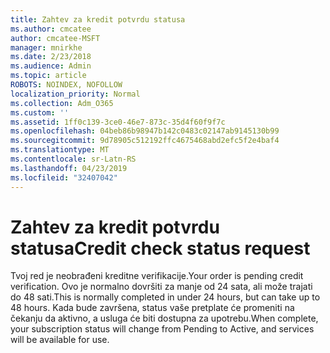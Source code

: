 ```yaml
---
title: Zahtev za kredit potvrdu statusa
ms.author: cmcatee
author: cmcatee-MSFT
manager: mnirkhe
ms.date: 2/23/2018
ms.audience: Admin
ms.topic: article
ROBOTS: NOINDEX, NOFOLLOW
localization_priority: Normal
ms.collection: Adm_O365
ms.custom: ''
ms.assetid: 1ff0c139-3ce0-46e7-873c-35d4f60f9f7c
ms.openlocfilehash: 04beb86b98947b142c0483c02147ab9145130b99
ms.sourcegitcommit: 9d78905c512192ffc4675468abd2efc5f2e4baf4
ms.translationtype: MT
ms.contentlocale: sr-Latn-RS
ms.lasthandoff: 04/23/2019
ms.locfileid: "32407042"
---
```

# <a name="credit-check-status-request"></a><span data-ttu-id="8ca13-102">Zahtev za kredit potvrdu statusa</span><span class="sxs-lookup"><span data-stu-id="8ca13-102">Credit check status request</span></span>

<span data-ttu-id="8ca13-103">Tvoj red je neobrađeni kreditne verifikacije.</span><span class="sxs-lookup"><span data-stu-id="8ca13-103">Your order is pending credit verification.</span></span> <span data-ttu-id="8ca13-104">Ovo je normalno dovršiti za manje od 24 sata, ali može trajati do 48 sati.</span><span class="sxs-lookup"><span data-stu-id="8ca13-104">This is normally completed in under 24 hours, but can take up to 48 hours.</span></span> <span data-ttu-id="8ca13-105">Kada bude završena, status vaše pretplate će promeniti na čekanju da aktivno, a usluga će biti dostupna za upotrebu.</span><span class="sxs-lookup"><span data-stu-id="8ca13-105">When complete, your subscription status will change from Pending to Active, and services will be available for use.</span></span>
  


